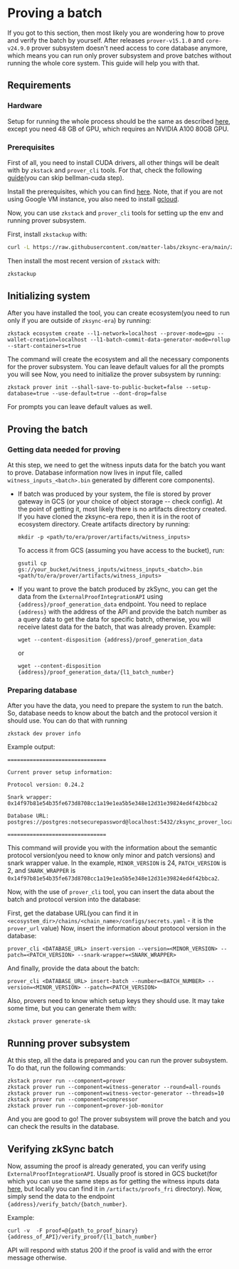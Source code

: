 # Proving a batch

If you got to this section, then most likely you are wondering how to prove and verify the batch by yourself. After
releases `prover-v15.1.0` and `core-v24.9.0` prover subsystem doesn't need access to core database anymore, which means
you can run only prover subsystem and prove batches without running the whole core system. This guide will help you with
that.

## Requirements

### Hardware

Setup for running the whole process should be the same as described [here](./01_gcp_vm.md), except you need 48 GB of
GPU, which requires an NVIDIA A100 80GB GPU.

### Prerequisites

First of all, you need to install CUDA drivers, all other things will be dealt with by `zkstack` and `prover_cli` tools.
For that, check the following [guide](./02_setup.md)(you can skip bellman-cuda step).

Install the prerequisites, which you can find
[here](https://github.com/matter-labs/zksync-era/blob/main/docs/src/guides/setup-dev.md). Note, that if you are not
using Google VM instance, you also need to install [gcloud](https://cloud.google.com/sdk/docs/install#deb).

Now, you can use `zkstack` and `prover_cli` tools for setting up the env and running prover subsystem.

First, install `zkstackup` with:

```bash
curl -L https://raw.githubusercontent.com/matter-labs/zksync-era/main/zkstack_cli/zkstackup/install | bash
```

Then install the most recent version of `zkstack` with:

```bash
zkstackup
```

## Initializing system

After you have installed the tool, you can create ecosystem(you need to run only if you are outside of `zksync-era`) by
running:

```shell
zkstack ecosystem create --l1-network=localhost --prover-mode=gpu --wallet-creation=localhost --l1-batch-commit-data-generator-mode=rollup --start-containers=true
```

The command will create the ecosystem and all the necessary components for the prover subsystem. You can leave default
values for all the prompts you will see Now, you need to initialize the prover subsystem by running:

```shell
zkstack prover init --shall-save-to-public-bucket=false --setup-database=true --use-default=true --dont-drop=false
```

For prompts you can leave default values as well.

## Proving the batch

### Getting data needed for proving

At this step, we need to get the witness inputs data for the batch you want to prove. Database information now lives in
input file, called `witness_inputs_<batch>.bin` generated by different core components).

- If batch was produced by your system, the file is stored by prover gateway in GCS (or your choice of object storage --
  check config). At the point of getting it, most likely there is no artifacts directory created. If you have cloned the
  zksync-era repo, then it is in the root of ecosystem directory. Create artifacts directory by running:

  ```shell
  mkdir -p <path/to/era/prover/artifacts/witness_inputs>
  ```

  To access it from GCS (assuming you have access to the bucket), run:

  ```shell
  gsutil cp gs://your_bucket/witness_inputs/witness_inputs_<batch>.bin <path/to/era/prover/artifacts/witness_inputs>
  ```

- If you want to prove the batch produced by zkSync, you can get the data from the `ExternalProofIntegrationAPI` using
  `{address}/proof_generation_data` endpoint. You need to replace `{address}` with the address of the API and provide
  the batch number as a query data to get the data for specific batch, otherwise, you will receive latest data for the
  batch, that was already proven. Example:

  ```shell
  wget --content-disposition {address}/proof_generation_data
  ```

  or

  ```shell
  wget --content-disposition {address}/proof_generation_data/{l1_batch_number}
  ```

### Preparing database

After you have the data, you need to prepare the system to run the batch. So, database needs to know about the batch and
the protocol version it should use. You can do that with running

```shell
zkstack dev prover info
```

Example output:

```shell
===============================

Current prover setup information:

Protocol version: 0.24.2

Snark wrapper: 0x14f97b81e54b35fe673d8708cc1a19e1ea5b5e348e12d31e39824ed4f42bbca2

Database URL: postgres://postgres:notsecurepassword@localhost:5432/zksync_prover_localhost_era

===============================
```

This command will provide you with the information about the semantic protocol version(you need to know only minor and
patch versions) and snark wrapper value. In the example, `MINOR_VERSION` is 24, `PATCH_VERSION` is 2, and
`SNARK_WRAPPER` is `0x14f97b81e54b35fe673d8708cc1a19e1ea5b5e348e12d31e39824ed4f42bbca2`.

Now, with the use of `prover_cli` tool, you can insert the data about the batch and protocol version into the database:

First, get the database URL(you can find it in `<ecosystem_dir>/chains/<chain_name>/configs/secrets.yaml` - it is the
`prover_url` value) Now, insert the information about protocol version in the database:

```shell
prover_cli <DATABASE_URL> insert-version --version=<MINOR_VERSION> --patch=<PATCH_VERSION> --snark-wrapper=<SNARK_WRAPPER>
```

And finally, provide the data about the batch:

```shell
prover_cli <DATABASE_URL> insert-batch --number=<BATCH_NUMBER> --version=<MINOR_VERSION> --patch=<PATCH_VERSION>
```

Also, provers need to know which setup keys they should use. It may take some time, but you can generate them with:

```shell
zkstack prover generate-sk
```

## Running prover subsystem

At this step, all the data is prepared and you can run the prover subsystem. To do that, run the following commands:

```shell
zkstack prover run --component=prover
zkstack prover run --component=witness-generator --round=all-rounds
zkstack prover run --component=witness-vector-generator --threads=10
zkstack prover run --component=compressor
zkstack prover run --component=prover-job-monitor
```

And you are good to go! The prover subsystem will prove the batch and you can check the results in the database.

## Verifying zkSync batch

Now, assuming the proof is already generated, you can verify using `ExternalProofIntegrationAPI`. Usually proof is
stored in GCS bucket(for which you can use the same steps as for getting the witness inputs data
[here](#getting-data-needed-for-proving), but locally you can find it in `/artifacts/proofs_fri` directory). Now, simply
send the data to the endpoint `{address}/verify_batch/{batch_number}`.

Example:

```shell
curl -v  -F proof=@{path_to_proof_binary} {address_of_API}/verify_proof/{l1_batch_number}
```

API will respond with status 200 if the proof is valid and with the error message otherwise.

